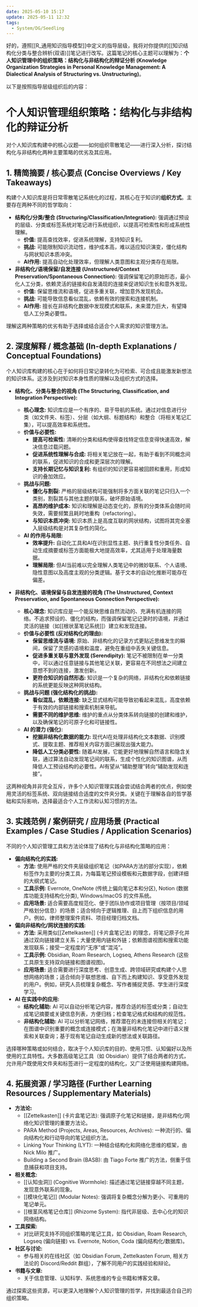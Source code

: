 ```yaml
---
date: 2025-05-10 15:17
update: 2025-05-11 12:32
tags:
  - System/DG/Seedling
---
```

好的，遵照[[R_通用知识指导模型]]中定义的指导层级，我将对你提供的[[知识结构化分类与整合辨析(双语)]]笔记进行改写。这篇笔记的核心主题可以理解为：**个人知识管理中的组织策略：结构化与非结构化的辩证分析 (Knowledge Organization Strategies in Personal Knowledge Management: A Dialectical Analysis of Structuring vs. Unstructuring)**。

以下是按照指导层级组织后的内容：

# 个人知识管理组织策略：结构化与非结构化的辩证分析

对个人知识库构建中的核心议题——如何组织零散笔记——进行深入分析，探讨结构化与非结构化两种主要策略的优劣及其应用。

## 1. 精简摘要 / 核心要点 (Concise Overviews / Key Takeaways)

构建个人知识库是将日常零散笔记系统化的过程，其核心在于知识的**组织方式**。主要存在两种不同的哲学取向：

*   **结构化/分类/整合 (Structuring/Classification/Integration):** 强调通过预设的层级、分类或标签系统对笔记进行系统组织，以提高可检索性和形成系统性理解。
    *   **价值:** 提高查找效率，促进系统理解，支持知识复利。
    *   **挑战:** 可能限制知识流动性，维护成本高，难以适应知识演变，僵化结构与网状知识本质冲突。
    *   **AI作用:** 提高自动化处理效率，但理解人类意图和主观分类存在局限。
*   **非结构化/语境保留/自发连接 (Unstructured/Context Preservation/Spontaneous Connection):** 强调保留笔记的原始形态，最小化人工分类，依赖灵活的链接和自发涌现的连接来促进知识生长和意外发现。
    *   **价值:** 保留思维流和语境，促进多重关联，增加意外发现机会。
    *   **挑战:** 可能导致信息看似混乱，依赖有效的搜索和连接机制。
    *   **AI作用:** 擅长在非结构化数据中发现模式和联系，未来潜力巨大，有望降低人工分类必要性。

理解这两种策略的优劣有助于选择或结合适合个人需求的知识管理方法。

## 2. 深度解释 / 概念基础 (In-depth Explanations / Conceptual Foundations)

个人知识库构建的核心在于如何将日常记录转化为可检索、可合成且能激发新想法的知识体系。这涉及到对知识本身性质的理解以及组织方式的选择。

*   **结构化、分类与整合的视角 (The Structuring, Classification, and Integration Perspective):**
    *   **核心理念:** 知识库应是一个有序的、易于导航的系统。通过对信息进行分类（如文件夹、标签）、分层（如大纲、标题结构）和整合（将相关笔记汇集），可以提高效率和系统性。
    *   **价值与必要性:**
        *   **提高可检索性:** 清晰的分类和结构使得查找特定信息变得快速高效，解决信息过载问题。
        *   **促进系统性理解与合成:** 将相关笔记放在一起，有助于看到不同概念间的联系，促进知识的合成和更深层次的理解。
        *   **支持长期记忆与知识复利:** 有组织的知识更容易被回顾和重用，形成知识的叠加效应。
    *   **挑战与问题:**
        *   **僵化与割裂:** 严格的层级结构可能强制将多方面关联的笔记只归入一个类别，割裂其与其他主题的联系，破坏原始语境。
        *   **高昂的维护成本:** 知识和理解是动态变化的，原有的分类体系会随时间失效，需要频繁且耗时地重构（refactoring）。
        *   **与知识本质冲突:** 知识本质上是高度互联的网状结构，试图将其完全塞入层级结构是对其复杂性的简化。
    *   **AI 的作用与局限:**
        *   **效率提升:** 自动化工具和AI在识别显性主题、执行重复性分类任务、自动生成摘要或标签方面能极大地提高效率，尤其适用于处理海量数据。
        *   **理解局限:** 但AI当前难以完全理解人类笔记中的微妙联系、个人语境、隐性意图以及高度主观的分类逻辑。基于文本的自动化推断可能存在偏差。

*   **非结构化、语境保留与自发连接的视角 (The Unstructured, Context Preservation, and Spontaneous Connection Perspective):**
    *   **核心理念:** 知识库应是一个能反映思维自然流动的、充满有机连接的网络。不追求预设的、僵化的结构，而强调保留笔记记录时的语境，并通过灵活的链接（如[[根状茎笔记系统]]）建立和发现连接。
    *   **价值与必要性 (反对结构化的理由):**
        *   **保留思维流与语境:** 原始、非结构化的记录方式更贴近思维发生的瞬间，保留了灵感的语境和温度，避免在重组中丢失关键信息。
        *   **促进多重关联与意外发现 (Serendipity):** 笔记不被限制在单一分类中，可以通过任意链接与其他笔记关联，更容易在不同想法之间建立意想不到的连接，激发创新。
        *   **更符合知识的自然形态:** 知识是一个复杂的网络，非结构化和依赖链接的系统更能反映这种网状结构。
    *   **挑战与问题 (强化结构化的挑战):**
        *   **看似混乱，依赖连接:** 缺乏显式结构可能导致初看起来混乱，高度依赖于有效的内部链接和搜索机制来导航。
        *   **需要不同的维护思维:** 维护的重点从分类体系转向链接的创建和维护，以及确保笔记的可原子化和可链接性。
    *   **AI 的潜力 (强化):**
        *   **挖掘非结构化数据的能力:** 现代AI在处理非结构化文本数据、识别模式、提取主题、推荐相关内容方面已展现出强大能力。
        *   **降低人工分类必要性:** 随着AI发展，它能更好地理解自然语言和隐含关联，通过算法自动发现笔记间的联系，生成个性化的知识图谱，从而降低人工预设结构的必要性。AI有望从“辅助整理”转向“辅助发现和连接”。

这两种视角并非完全互斥，许多个人知识管理实践会尝试结合两者的优点，例如使用灵活的标签系统、双向链接结合适度的文件夹分类。关键在于理解各自的哲学基础和实际影响，选择最适合个人工作流和认知习惯的方法。

## 3. 实践范例 / 案例研究 / 应用场景 (Practical Examples / Case Studies / Application Scenarios)

不同的个人知识管理工具和方法论体现了结构化与非结构化策略的应用：

*   **偏向结构化的实践:**
    *   **方法:** 使用严格的文件夹层级组织笔记（如PARA方法的部分实现），依赖标签作为主要的分类工具，为每篇笔记预设模板和元数据字段，创建详细的大纲式笔记。
    *   **工具示例:** Evernote, OneNote (传统上偏向笔记本和分区), Notion (数据库功能支持结构化分类), Windows/macOS 的文件系统。
    *   **应用场景:** 适合需要高度规范化、便于团队协作或项目管理（按项目/领域严格划分信息）的场景；适合倾向于逻辑推理、自上而下组织信息的用户。例如，律师整理案件资料、项目经理归档文档。
*   **偏向非结构化/网状连接的实践:**
    *   **方法:** 采用类似[[Zettelkasten]] (卡片盒笔记法) 的理念，将笔记原子化并通过双向链接建立关系；大量使用内链和外链；依赖图谱视图和搜索功能发现联系；接受一定程度的“无序”或“混沌”。
    *   **工具示例:** Obsidian, Roam Research, Logseq, Athens Research (这些工具原生支持双向链接和图谱视图)。
    *   **应用场景:** 适合需要进行深度思考、创意生成、跨领域研究或构建个人思想网络的场景；适合倾向于联想思维、自下而上构建知识、享受意外发现的用户。例如，研究人员梳理复杂概念、写作者捕捉灵感、学生进行深度学习。
*   **AI 在实践中的应用:**
    *   **结构化辅助:** AI 可以自动分析笔记内容，推荐合适的标签或分类；自动生成笔记摘要或关键信息列表，方便归档；检查笔记格式和结构的规范性。
    *   **非结构化辅助:** AI 可以分析笔记网络，推荐潜在的未连接但相关的笔记；在图谱中识别重要的概念或连接模式；在海量非结构化笔记中进行语义搜索和关联查询；基于现有笔记自动生成新的想法或关联路径。

选择哪种策略或如何结合，取决于个人知识库的目的、使用习惯、认知偏好以及所使用的工具特性。大多数高级笔记工具（如 Obsidian）提供了结合两者的方式，允许用户既使用文件夹和标签进行一定程度的结构化，又广泛使用链接构建网络。

## 4. 拓展资源 / 学习路径 (Further Learning Resources / Supplementary Materials)

*   **方法论:**
    *   [[Zettelkasten]] (卡片盒笔记法): 强调原子化笔记和链接，是非结构化/网络化知识管理的重要方法论。
    *   PARA Method (Projects, Areas, Resources, Archives): 一种流行的、偏向结构化和行动导向的笔记组织方法。
    *   Linking Your Thinking (LYT): 一种结合结构化和网络化思维的框架，由 Nick Milo 推广。
    *   Building a Second Brain (BASB): 由 Tiago Forte 推广的方法，侧重于信息捕获和项目支持。
*   **相关概念:**
    *   [[认知虫洞]] (Cognitive Wormhole): 描述通过笔记链接穿越不同主题，发现意外联系的现象。
    *   [[模块化笔记]] (Modular Notes): 强调将复杂概念分解为更小、可重用的笔记单元。
    *   [[根茎风格笔记仓库]] (Rhizome System): 指代非层级、去中心化的知识网络结构。
*   **工具探索:**
    *   对比研究支持不同组织策略的笔记工具，如 Obsidian, Roam Research, Logseq (偏向链接) vs. Evernote, Notion, Coda (偏向结构化/数据库)。
*   **社区与讨论:**
    *   参与相关的在线社区（如 Obsidian Forum, Zettelkasten Forum, 相关方法论的 Discord/Reddit 群组），了解不同用户的实践经验和辩论。
*   **书籍与文章:**
    *   关于信息管理、认知科学、系统思维的专业书籍和博客文章。

通过探索这些资源，可以更深入地理解个人知识管理的哲学，并找到最适合自己的组织策略。